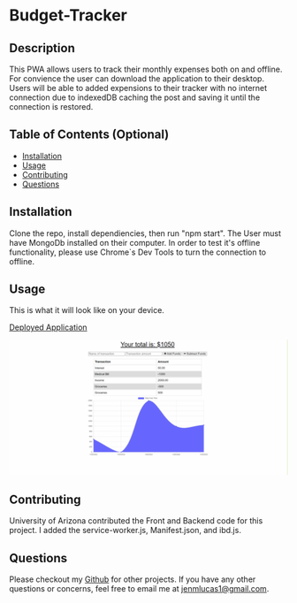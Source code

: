 # Budget-Tracker

## Description
This PWA allows users to track their monthly expenses both on and offline. For convience the user can download the application to their desktop. Users will be able to added expensions to their tracker with no internet connection due to indexedDB caching the post and saving it until the connection is restored. 

## Table of Contents (Optional)
* [Installation](#installation)
* [Usage](#usage)
* [Contributing](#contributing)
* [Questions](#questions)

## Installation
Clone the repo, install dependiencies, then run "npm start". The User must have MongoDb installed on their computer. In order to test it's offline functionality, please use Chrome`s Dev Tools to turn the connection to offline.

## Usage
This is what it will look like on your device. 

[Deployed Application](https://pwa-budget-tracker-22.herokuapp.com/)

![Budget-Tracker](./public/images/budgetTracker.png)

## Contributing
University of Arizona contributed the Front and Backend code for this project. I added the service-worker.js, Manifest.json, and ibd.js. 

## Questions
Please checkout my [Github](https://github.com/jenmlucas) for other projects. If you have any other questions or concerns, feel free to email me at jenmlucas1@gmail.com.
